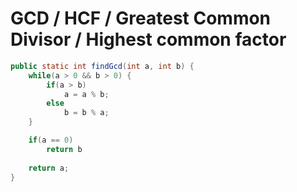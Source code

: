# GCD / HCF / Greatest Common Divisor / Highest common factor
```java
public static int findGcd(int a, int b) {
	while(a > 0 && b > 0) {
		if(a > b) 
			a = a % b;
    	else 
    		b = b % a;
	}

	if(a == 0) 
		return b
	
	return a;
}       
```